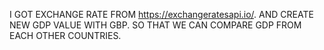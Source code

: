 I GOT EXCHANGE RATE FROM https://exchangeratesapi.io/.
AND CREATE NEW GDP VALUE WITH GBP.
SO THAT WE CAN COMPARE GDP FROM EACH OTHER COUNTRIES.

